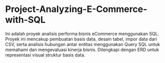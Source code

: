 # Project-Analyzing-E-Commerce-with-SQL
Ini adalah proyek analisis performa bisnis eCommerce menggunakan SQL.
Proyek ini mencakup pembuatan basis data, desain tabel, impor data dari CSV, serta analisis hubungan antar entitas menggunakan Query SQL untuk memahami dan mengevaluasi kinerja bisnis. Dilengkapi dengan ERD untuk representasi visual struktur basis data.


